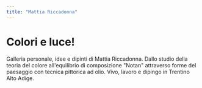 ```yaml
---
title: "Mattia Riccadonna"
---
```


# Colori e luce!

Galleria personale, idee e dipinti di Mattia Riccadonna. Dallo studio della teoria del colore all'equilibrio di composizione "Notan" attraverso forme del paesaggio con tecnica pittorica ad olio. Vivo, lavoro e dipingo in Trentino Alto Adige.

